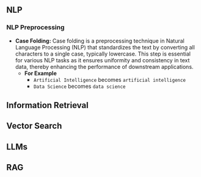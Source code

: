 ## NLP 
### **NLP Preprocessing**
 - **Case Folding:**   Case folding is a preprocessing technique in Natural Language Processing (NLP) that standardizes the text by converting all characters to a single case, typically lowercase. This step is essential for various NLP tasks as it ensures uniformity and consistency in text data, thereby enhancing the performance of downstream applications.
   - **For Example**
      - `Artificial Intelligence` becomes `artificial intelligence`
      - `Data Science` becomes `data science`
## Information Retrieval 

## Vector Search 

## LLMs 

## RAG 
